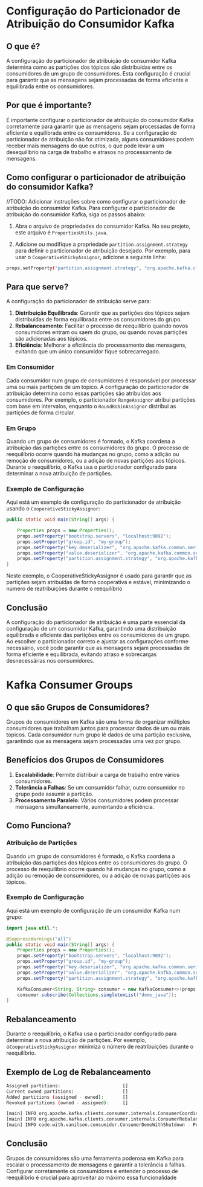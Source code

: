 # Configuração do Particionador de Atribuição do Consumidor Kafka

## O que é?

A configuração do particionador de atribuição do consumidor Kafka determina como as partições dos tópicos são
distribuídas entre os consumidores de um grupo de consumidores. Esta configuração é crucial para garantir que as
mensagens sejam processadas de forma eficiente e equilibrada entre os consumidores.

## Por que é importante?

É importante configurar o particionador de atribuição do consumidor Kafka corretamente para garantir que as
mensagens sejam processadas de forma eficiente e equilibrada entre os consumidores. Se a configuração do particionador
de atribuição não for otimizada, alguns consumidores podem receber mais mensagens do que outros, o que pode levar a um
desequilíbrio na carga de trabalho e atrasos no processamento de mensagens.

## Como configurar o particionador de atribuição do consumidor Kafka?

//TODO: Adicionar instruções sobre como configurar o particionador de atribuição do consumidor Kafka.
Para configurar o particionador de atribuição do consumidor Kafka, siga os passos abaixo:

1. Abra o arquivo de propriedades do consumidor Kafka. No seu projeto, este arquivo é `PropertiesUtils.java`.

2. Adicione ou modifique a propriedade `partition.assignment.strategy` para definir o particionador de atribuição
   desejado. Por exemplo, para usar o `CooperativeStickyAssignor`, adicione a seguinte linha:

```bash
props.setProperty("partition.assignment.strategy", "org.apache.kafka.clients.consumer.CooperativeStickyAssignor");
```

## Para que serve?

A configuração do particionador de atribuição serve para:

1. **Distribuição Equilibrada**: Garantir que as partições dos tópicos sejam distribuídas de forma equilibrada entre os
   consumidores do grupo.
2. **Rebalanceamento**: Facilitar o processo de reequilíbrio quando novos consumidores entram ou saem do grupo, ou
   quando novas partições são adicionadas aos tópicos.
3. **Eficiência**: Melhorar a eficiência do processamento das mensagens, evitando que um único consumidor fique
   sobrecarregado.

### Em Consumidor

Cada consumidor num grupo de consumidores é responsável por processar uma ou mais partições de um tópico. A
configuração do particionador de atribuição determina como essas partições são atribuídas aos consumidores. Por exemplo,
o particionador `RangeAssignor` atribui partições com base em intervalos, enquanto o `RoundRobinAssignor` distribui as
partições de forma circular.

### Em Grupo

Quando um grupo de consumidores é formado, o Kafka coordena a atribuição das partições entre os consumidores do grupo. O
processo de reequilíbrio ocorre quando há mudanças no grupo, como a adição ou remoção de consumidores, ou a adição de
novas partições aos tópicos. Durante o reequilíbrio, o Kafka usa o particionador configurado para determinar a nova
atribuição de partições.

### Exemplo de Configuração

Aqui está um exemplo de configuração do particionador de atribuição usando o `CooperativeStickyAssignor`:

```java
public static void main(String[] args) {

    Properties props = new Properties();
    props.setProperty("bootstrap.servers", "localhost:9092");
    props.setProperty("group.id", "my-group");
    props.setProperty("key.deserializer", "org.apache.kafka.common.serialization.StringDeserializer");
    props.setProperty("value.deserializer", "org.apache.kafka.common.serialization.StringDeserializer");
    props.setProperty("partition.assignment.strategy", "org.apache.kafka.clients.consumer.CooperativeStickyAssignor");
}
```

Neste exemplo, o CooperativeStickyAssignor é usado para garantir que as partições sejam atribuídas de forma cooperativa
e estável, minimizando o número de reatribuições durante o reequilíbrio

## Conclusão

A configuração do particionador de atribuição é uma parte essencial da configuração de um consumidor Kafka, garantindo
uma distribuição equilibrada e eficiente das partições entre os consumidores de um grupo. Ao escolher o particionador
correto e ajustar as configurações conforme necessário, você pode garantir que as mensagens sejam processadas de forma
eficiente e equilibrada, evitando atraso e sobrecargas desnecessárias nos consumidores.

# Kafka Consumer Groups

## O que são Grupos de Consumidores?

Grupos de consumidores em Kafka são uma forma de organizar múltiplos consumidores que trabalham juntos para processar
dados de um ou mais tópicos. Cada consumidor num grupo lê dados de uma partição exclusiva, garantindo que as mensagens
sejam processadas uma vez por grupo.

## Benefícios dos Grupos de Consumidores

1. **Escalabilidade**: Permite distribuir a carga de trabalho entre vários consumidores.
2. **Tolerância a Falhas**: Se um consumidor falhar, outro consumidor no grupo pode assumir a partição.
3. **Processamento Paralelo**: Vários consumidores podem processar mensagens simultaneamente, aumentando a eficiência.

## Como Funciona?

### Atribuição de Partições

Quando um grupo de consumidores é formado, o Kafka coordena a atribuição das partições dos tópicos entre os consumidores
do grupo. O processo de reequilíbrio ocorre quando há mudanças no grupo, como a adição ou remoção de consumidores, ou a
adição de novas partições aos tópicos.

### Exemplo de Configuração

Aqui está um exemplo de configuração de um consumidor Kafka num grupo:

```java
import java.util.*;

@SuppressWarnings("all")
public static void main(String[] args) {
    Properties props = new Properties();
    props.setProperty("bootstrap.servers", "localhost:9092");
    props.setProperty("group.id", "my-group");
    props.setProperty("key.deserializer", "org.apache.kafka.common.serialization.StringDeserializer");
    props.setProperty("value.deserializer", "org.apache.kafka.common.serialization.StringDeserializer");
    props.setProperty("partition.assignment.strategy", "org.apache.kafka.clients.consumer.CooperativeStickyAssignor");

    KafkaConsumer<String, String> consumer = new KafkaConsumer<>(props);
    consumer.subscribe(Collections.singletonList("demo_java"));
}

```

## Rebalanceamento

Durante o reequilíbrio, o Kafka usa o particionador configurado para determinar a nova atribuição de partições. Por
exemplo, o```CooperativeStickyAssignor``` minimiza o número de reatribuições durante o reequilíbrio.

## Exemplo de Log de Rebalanceamento

```bash
Assigned partitions:                       []
Current owned partitions:                  []
Added partitions (assigned - owned):       []
Revoked partitions (owned - assigned):     []

[main] INFO org.apache.kafka.clients.consumer.internals.ConsumerCoordinator - [Consumer clientId=consumer-my-group-1, groupId=my-group] Notifying assignor about the new Assignment(partitions=[])
[main] INFO org.apache.kafka.clients.consumer.internals.ConsumerRebalanceListenerInvoker - [Consumer clientId=consumer-my-group-1, groupId=my-group] Adding newly assigned partitions: 
[main] INFO code.with.vanilson.consumidor.ConsumerDemoWithShutdown - Polling for new messages
```

## Conclusão
Grupos de consumidores são uma ferramenta poderosa em Kafka para escalar o processamento de mensagens e garantir a tolerância a falhas. Configurar corretamente os consumidores e entender o processo de reequilíbrio é crucial para aproveitar ao máximo essa funcionalidade